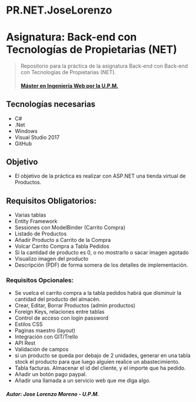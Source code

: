 # PR.NET.JoseLorenzo

# Asignatura: Back-end con Tecnologías de Propietarias (NET)
> Repositorio para la práctica de la asignatura Back-end con Back-end con Tecnologías de Propietarias (NET).
> #### [Máster en Ingeniería Web por la U.P.M.](http://miw.etsisi.upm.es)

## Tecnologías necesarias
* C#
* .Net
* Windows
* Visual Studio 2017
* GitHub

## Objetivo
* El objetivo de la práctica es realizar con ASP.NET una tienda virtual de Productos.

## Requisitos Obligatorios:
* Varias tablas
* Entity Framework
* Sessiones con ModelBinder (Carrito Compra)
* Listado de Productos
* Añadir Producto a Carrito de la Compra
* Volcar Carrito Compra a Tabla Pedidos
* Si la cantidad de producto es 0, o no mostrarlo o sacar imagen agotado
* Visualizo imagen del producto
* Descripción (PDF) de forma somera de los detalles de implementación.

### Requisitos Opcionales:
* Se vuelca el carrito compra a la tabla pedidos habrá que disminuir la cantidad del producto del almacén.
* Crear, Editar, Borrar Productos (admin productos)
* Foreign Keys, relaciones entre tablas
* Control de acceso con login password
* Estilos CSS
* Paginas maestro (layout)
* Integración con GIT/Trello
* API Rest
* Validación de campos
* si un producto se queda por debajo de 2 unidades, generar en una tabla stock el producto para que luego alguien realice un abastecimiento.
* Tabla facturas. Almacenar el id del cliente, y el importe que ha pedido.
* Añadir un botón pago paypal.
* Añadir una llamada a un servicio web que me diga algo.

##### Autor: Jose Lorenzo Moreno - U.P.M.
